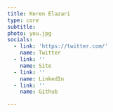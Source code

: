 ```yaml
---
title: Keren Elazari
type: core
subtitle:
photo: you.jpg
socials:
  - link: 'https://twitter.com/'
    name: Twitter
  - link: ''
    name: Site
  - link: ''
    name: LinkedIn
  - link: ''
    name: Github

---
```

